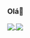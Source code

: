 ### Olá👋


<a href="https://github.com/anuraghazra/convoychat">
  <img align="center" src="https://github-readme-stats.vercel.app/api?username=MatheusJoelho&show_icons=true&theme=radical" />
</a>
<a href="https://github.com/anuraghazra/github-readme-stats">
  <img align="center" src="https://github-readme-stats.vercel.app/api/top-langs/?username=MatheusJoelho&layout=compact&theme=radical" />
</a>
